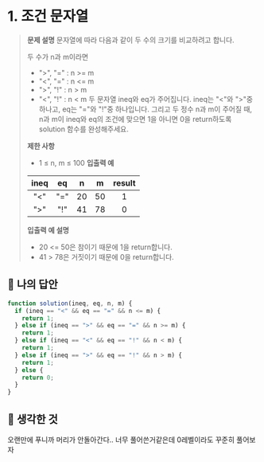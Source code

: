 # 1. 조건 문자열

> **문제 설명**
> 문자열에 따라 다음과 같이 두 수의 크기를 비교하려고 합니다.
>
> 두 수가 n과 m이라면
>
> - ">", "=" : n >= m
> - "<", "=" : n <= m
> - ">", "!" : n > m
> - "<", "!" : n < m
>   두 문자열 ineq와 eq가 주어집니다.
>   ineq는 "<"와 ">"중 하나고, eq는 "="와 "!"중 하나입니다.
>   그리고 두 정수 n과 m이 주어질 때, n과 m이 ineq와 eq의 조건에 맞으면 1을 아니면 0을 return하도록 solution 함수를 완성해주세요.
>
> **제한 사항**
>
> - 1 ≤ n, m ≤ 100
>   **입출력 예**
>
> | ineq | eq  |  n  |  m  | result |
> | :--: | :-: | :-: | :-: | :----: |
> | "<"  | "=" | 20  | 50  |   1    |
> | ">"  | "!" | 41  | 78  |   0    |
>
> **입출력 예 설명**
>
> - 20 <= 50은 참이기 때문에 1을 return합니다.
> - 41 > 78은 거짓이기 때문에 0을 return합니다.

## 💭 나의 답안

```js
function solution(ineq, eq, n, m) {
  if (ineq == "<" && eq == "=" && n <= m) {
    return 1;
  } else if (ineq == ">" && eq == "=" && n >= m) {
    return 1;
  } else if (ineq == "<" && eq == "!" && n < m) {
    return 1;
  } else if (ineq == ">" && eq == "!" && n > m) {
    return 1;
  } else {
    return 0;
  }
}
```

## 🤔 생각한 것

오랜만에 푸니까 머리가 안돌아간다..
너무 풀어쓴거같은데 0레벨이라도 꾸준히 풀어보자
